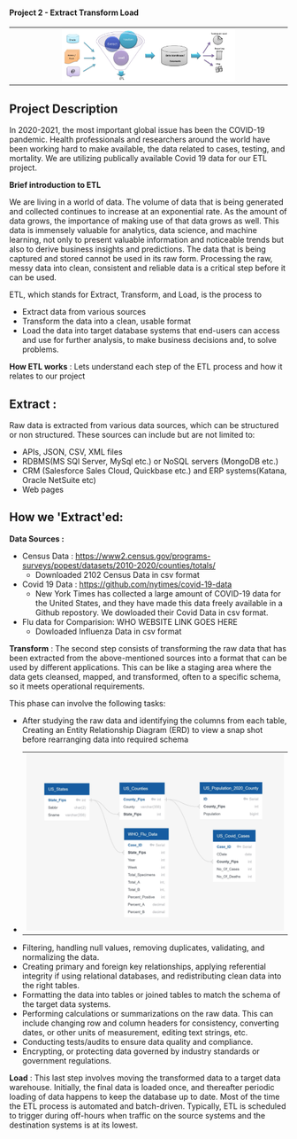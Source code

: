 #### Project 2 - **Extract Transform Load**

<table><tr><td align="center"><img src="Images/ETL_img_sm.jpg" width="64%"></tr></td></table>

## Project Description 
In 2020-2021, the most important global issue has been the COVID-19 pandemic. Health professionals and researchers around the world have been working hard to make available, the data related to cases, testing, and mortality. We are utilizing publically available Covid 19 data for our ETL project. 

**Brief introduction to ETL** 

We are living in a world of data. The volume of data that is being generated and collected continues to increase at an exponential rate.
As the amount of data grows, the importance of making use of that data grows as well. This data is immensely valuable for analytics, data science, and machine learning, not only to present valuable information and noticeable trends but also to derive business insights and predictions.
The data that is being captured and stored cannot be used in its raw form. Processing the raw, messy data into clean, consistent and reliable data is a critical step before it can be used.

ETL, which stands for Extract, Transform, and Load, is the process to
* Extract data from various sources 
* Transform the data into a clean, usable format
* Load the data into target database systems that end-users can access and use for further analysis, to make business decisions and, to solve problems.

**How ETL works** : Lets understand each step of the ETL process and how it relates to our project

## Extract : 
Raw data is extracted from various data sources, which can be structured or non structured. These sources can include but are not limited to:

* APIs, JSON, CSV, XML files
* RDBMS(MS SQl Server, MySql etc.) or NoSQL servers (MongoDB etc.)
* CRM (Salesforce Sales Cloud, Quickbase etc.) and ERP systems(Katana, Oracle NetSuite etc)
* Web pages

## How we 'Extract'ed:
**Data Sources :**
* Census Data : https://www2.census.gov/programs-surveys/popest/datasets/2010-2020/counties/totals/
    * Downloaded 2102 Census Data in csv format
* Covid 19 Data  : https://github.com/nytimes/covid-19-data
    * New York Times has collected a large amount of COVID-19 data for the United States, and they have made this data freely available in a Github repostory. We dowloaded their Covid Data in csv format.    
* Flu data for Comparision: WHO WEBSITE LINK GOES HERE
    * Dowloaded Influenza Data in csv format

**Transform** : The second step consists of transforming the raw data that has been extracted from the above-mentioned sources into a format that can be used by different applications.
This can be like a staging area where the data gets cleansed, mapped, and transformed, often to a specific schema, so it meets operational requirements. 

This phase can involve the following tasks:
* After studying the raw data and identifying the columns from each table, Creating an Entity Relationship Diagram (ERD) to view a snap shot before rearranging data into required schema
* <table><tr><td align="center"><img src="Images/ERD.jpg"></tr></td></table>
* Filtering, handling null values, removing duplicates, validating, and normalizing the data.
* Creating primary and foreign key relationships, applying referential integrity if using relational databases, and redistributing clean data into the right tables.
* Formatting the data into tables or joined tables to match the schema of the target data systems.
* Performing calculations or summarizations on the raw data. This can include changing row and column headers for consistency, converting dates,  or other units of measurement, editing text strings, etc.
* Conducting tests/audits to ensure data quality and compliance.
* Encrypting, or protecting data governed by industry standards or government regulations.

**Load** : This last step involves moving the transformed data to a target data warehouse. Initially, the final data is loaded once, and thereafter periodic loading of data happens to keep the database up to date. Most of the time the ETL process is automated and batch-driven. Typically, ETL is scheduled to trigger during off-hours when traffic on the source systems and the destination systems is at its lowest.
